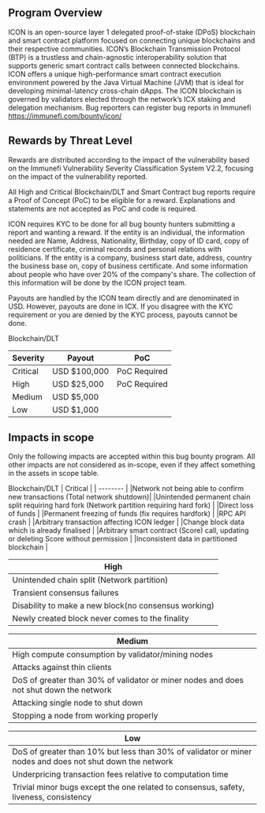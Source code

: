 ## Program Overview
ICON is an open-source layer 1 delegated proof-of-stake (DPoS) blockchain and smart contract platform focused on connecting unique blockchains and their respective communities. ICON’s Blockchain Transmission Protocol (BTP) is a trustless and chain-agnostic interoperability solution that supports generic smart contract calls between connected blockchains. ICON offers a unique high-performance smart contract execution environment powered by the Java Virtual Machine (JVM) that is ideal for developing minimal-latency cross-chain dApps. The ICON blockchain is governed by validators elected through the network’s ICX staking and delegation mechanism.
Bug reporters can register bug reports in Immunefi 
https://immunefi.com/bounty/icon/

## Rewards by Threat Level
Rewards are distributed according to the impact of the vulnerability based on the Immunefi Vulnerability Severity Classification System V2.2, focusing on the impact of the vulnerability reported.

All High and Critical Blockchain/DLT and Smart Contract bug reports require a Proof of Concept (PoC) to be eligible for a reward. Explanations and statements are not accepted as PoC and code is required.

ICON requires KYC to be done for all bug bounty hunters submitting a report and wanting a reward. If the entity is an individual, the information needed are Name, Address, Nationality, Birthday, copy of ID card, copy of residence certificate, criminal records and personal relations with politicians. If the entity is a company, business start date, address, country the business base on, copy of business certificate. And some information about people who have over 20% of the company's share. The collection of this information will be done by the ICON project team.

Payouts are handled by the ICON team directly and are denominated in USD. However, payouts are done in ICX. If you disagree with the KYC requirement or you are denied by the KYC process, payouts cannot be done.

Blockchain/DLT

| Severity | Payout       | PoC |
| --------- | -------------- | ----- |
|Critical | USD $100,000 | PoC Required |
|High     |USD $25,000   | PoC Required |
|Medium   |USD $5,000    |              |
|Low      |USD $1,000    |              |



## Impacts in scope
Only the following impacts are accepted within this bug bounty program. All other impacts are not considered as in-scope, even if they affect something in the assets in scope table.

Blockchain/DLT
| Critical |
| -------- |
|Network not being able to confirm new transactions (Total network shutdown)|
|Unintended permanent chain split requiring hard fork (Network partition requiring hard fork) |
|Direct loss of funds |
|Permanent freezing of funds (fix requires hardfork) |
|RPC API crash |
|Arbitrary transaction affecting ICON ledger |
|Change block data which is already finalised |
|Arbitrary smart contract (Score) call, updating or deleting Score without permission |
|Inconsistent data in partitioned blockchain |



| High |
| -------- |
|Unintended chain split (Network partition) |
|Transient consensus failures |
|Disability to make a new block(no consensus working) |
|Newly created block never comes to the finality |



| Medium |
| -------- |
|High compute consumption by validator/mining nodes |
|Attacks against thin clients |
|DoS of greater than 30% of validator or miner nodes and does not shut down the network |
|Attacking single node to shut down |
|Stopping a node from working properly |



| Low |
| -------- |
|DoS of greater than 10% but less than 30% of validator or miner nodes and does not shut down the network |
|Underpricing transaction fees relative to computation time | 
|Trivial minor bugs except the one related to consensus, safety, liveness, consistency |




